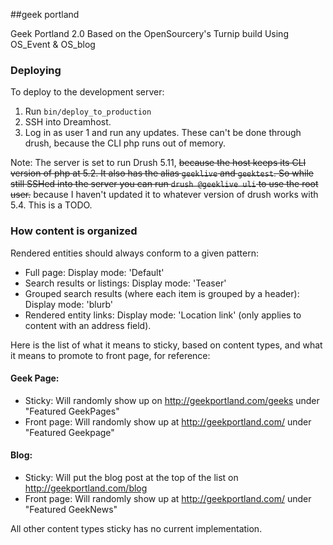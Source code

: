 ##geek portland

Geek Portland 2.0
Based on the OpenSourcery's Turnip build
Using OS_Event & OS_blog

### Deploying
To deploy to the development server:

1. Run `bin/deploy_to_production`
2. SSH into Dreamhost.
3. Log in as user 1 and run any updates. These can't be done through drush, because the CLI php runs out of memory.

Note: The server is set to run Drush 5.11, ~~because the host keeps its CLI version of php at 5.2. It also has the alias `geeklive` and `geektest`. So while still SSHed into the server you can run `drush @geeklive uli` to use the root user.~~ because I haven't updated it to whatever version of drush works with 5.4. This is a TODO.

### How content is organized
Rendered entities should always conform to a given pattern:

 * Full page: Display mode: 'Default'
 * Search results or listings: Display mode: 'Teaser'
 * Grouped search results (where each item is grouped by a header): Display mode: 'blurb'
 * Rendered entity links: Display mode: 'Location link' (only applies to content with an address field).

Here is the list of what it means to sticky, based on content types, and what it means to promote to front page, for reference:

#### Geek Page:
- Sticky: Will randomly show up on http://geekportland.com/geeks under "Featured GeekPages"
- Front page: Will randomly show up at http://geekportland.com/ under "Featured Geekpage"

#### Blog:
- Sticky: Will put the blog post at the top of the list on http://geekportland.com/blog
- Front page: Will randomly show up at http://geekportland.com/ under "Featured GeekNews"

All other content types sticky has no current implementation.
